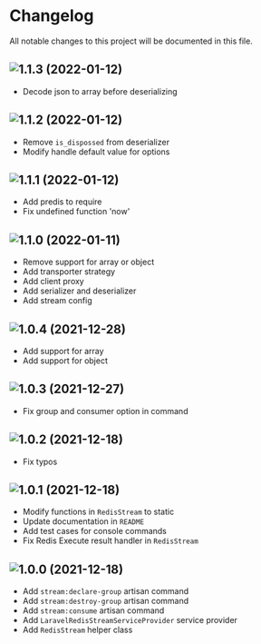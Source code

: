 # Changelog

All notable changes to this project will be documented in this file.

## ![1.1.3 (2022-01-12)](https://github.com/afikrim/laravel-redis-stream/compare/1.1.2...1.1.3)

- Decode json to array before deserializing

## ![1.1.2 (2022-01-12)](https://github.com/afikrim/laravel-redis-stream/compare/1.1.1...1.1.2)

- Remove `is_dispossed` from deserializer
- Modify handle default value for options

## ![1.1.1 (2022-01-12)](https://github.com/afikrim/laravel-redis-stream/compare/1.1.0...1.1.1)

- Add predis to require
- Fix undefined function 'now'

## ![1.1.0 (2022-01-11)](https://github.com/afikrim/laravel-redis-stream/compare/1.0.4...1.1.0)

- Remove support for array or object
- Add transporter strategy
- Add client proxy
- Add serializer and deserializer
- Add stream config

## ![1.0.4 (2021-12-28)](https://github.com/afikrim/laravel-redis-stream/compare/1.0.3...1.0.4)

- Add support for array
- Add support for object

## ![1.0.3 (2021-12-27)](https://github.com/afikrim/laravel-redis-stream/compare/1.0.2...1.0.3)

- Fix group and consumer option in command

## ![1.0.2 (2021-12-18)](https://github.com/afikrim/laravel-redis-stream/compare/1.0.1...1.0.2)

- Fix typos

## ![1.0.1 (2021-12-18)](https://github.com/afikrim/laravel-redis-stream/compare/1.0.0...1.0.1)

- Modify functions in `RedisStream` to static
- Update documentation in `README`
- Add test cases for console commands
- Fix Redis Execute result handler in `RedisStream`

## ![1.0.0 (2021-12-18)](https://github.com/afikrim/laravel-redis-stream/tree/1.0.0)

- Add `stream:declare-group` artisan command
- Add `stream:destroy-group` artisan command
- Add `stream:consume` artisan command
- Add `LaravelRedisStreamServiceProvider` service provider
- Add `RedisStream` helper class
